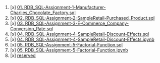 01. [x] [01. RDB_SQL-Assignment-1-Manufacturer-Charlies_Chocolate_Factory.sql](./RDB_SQL-Assignment-1-Manufacturer-Charlies_Chocolate_Factory.sql)
02. [x] [02. RDB_SQL-Assignment-2-SampleRetail-Purchased_Product.sql](./RDB_SQL-Assignment-2-SampleRetail-Purchased_Product.sql)
03. [x] [03. RDB_SQL-Assignment-3-E-Commerce_Company-Conversion_Rate.sql](./RDB_SQL-Assignment-3-E-Commerce_Company-Conversion_Rate.sql)
04. [x] [04. RDB_SQL-Assignment-4-SampleRetail-Discount-Effects.sql](./RDB_SQL-Assignment-4-SampleRetail-Discount-Effects.sql)
04. [x] [04. RDB_SQL-Assignment-4-SampleRetail-Discount-Effects.ipynb](./RDB_SQL-Assignment-4-SampleRetail-Discount-Effects.ipynb)
05. [x] [05. RDB_SQL-Assignment-5-Factorial-Function.sql](./RDB_SQL-Assignment-5-Factorial-Function.sql)
05. [x] [05. RDB_SQL-Assignment-5-Factorial-Function.ipynb](./RDB_SQL-Assignment-5-Factorial-Function.ipynb)
02. [x] [reserved](./reserved)
